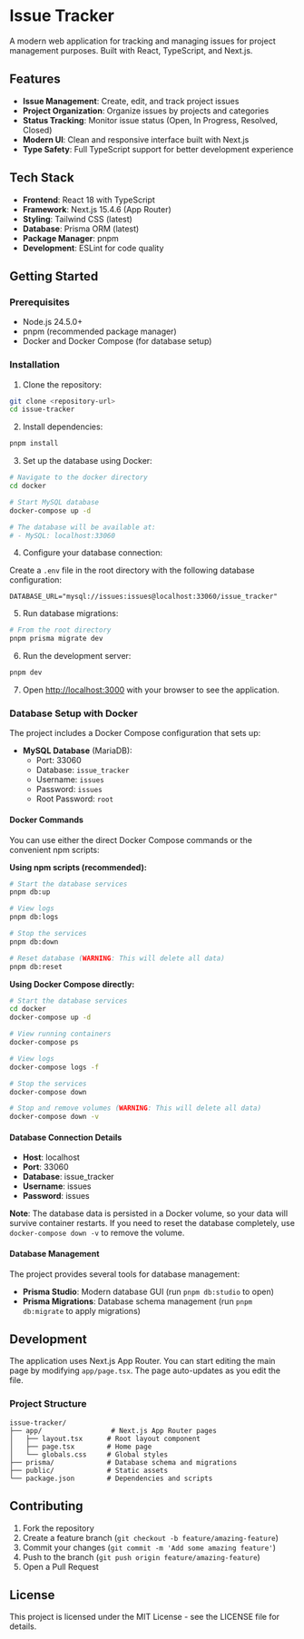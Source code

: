 # Issue Tracker

A modern web application for tracking and managing issues for project management purposes. Built with React, TypeScript, and Next.js.

## Features

- **Issue Management**: Create, edit, and track project issues
- **Project Organization**: Organize issues by projects and categories
- **Status Tracking**: Monitor issue status (Open, In Progress, Resolved, Closed)
- **Modern UI**: Clean and responsive interface built with Next.js
- **Type Safety**: Full TypeScript support for better development experience

## Tech Stack

- **Frontend**: React 18 with TypeScript
- **Framework**: Next.js 15.4.6 (App Router)
- **Styling**: Tailwind CSS (latest)
- **Database**: Prisma ORM (latest)
- **Package Manager**: pnpm
- **Development**: ESLint for code quality

## Getting Started

### Prerequisites

- Node.js 24.5.0+
- pnpm (recommended package manager)
- Docker and Docker Compose (for database setup)

### Installation

1. Clone the repository:

```bash
git clone <repository-url>
cd issue-tracker
```

2. Install dependencies:

```bash
pnpm install
```

3. Set up the database using Docker:

```bash
# Navigate to the docker directory
cd docker

# Start MySQL database
docker-compose up -d

# The database will be available at:
# - MySQL: localhost:33060
```

4. Configure your database connection:

Create a `.env` file in the root directory with the following database configuration:

```env
DATABASE_URL="mysql://issues:issues@localhost:33060/issue_tracker"
```

5. Run database migrations:

```bash
# From the root directory
pnpm prisma migrate dev
```

6. Run the development server:

```bash
pnpm dev
```

7. Open [http://localhost:3000](http://localhost:3000) with your browser to see the application.

### Database Setup with Docker

The project includes a Docker Compose configuration that sets up:

- **MySQL Database** (MariaDB):
  - Port: 33060
  - Database: `issue_tracker`
  - Username: `issues`
  - Password: `issues`
  - Root Password: `root`

#### Docker Commands

You can use either the direct Docker Compose commands or the convenient npm scripts:

**Using npm scripts (recommended):**

```bash
# Start the database services
pnpm db:up

# View logs
pnpm db:logs

# Stop the services
pnpm db:down

# Reset database (WARNING: This will delete all data)
pnpm db:reset
```

**Using Docker Compose directly:**

```bash
# Start the database services
cd docker
docker-compose up -d

# View running containers
docker-compose ps

# View logs
docker-compose logs -f

# Stop the services
docker-compose down

# Stop and remove volumes (WARNING: This will delete all data)
docker-compose down -v
```

#### Database Connection Details

- **Host**: localhost
- **Port**: 33060
- **Database**: issue_tracker
- **Username**: issues
- **Password**: issues

**Note**: The database data is persisted in a Docker volume, so your data will survive container restarts. If you need to reset the database completely, use `docker-compose down -v` to remove the volume.

#### Database Management

The project provides several tools for database management:

- **Prisma Studio**: Modern database GUI (run `pnpm db:studio` to open)
- **Prisma Migrations**: Database schema management (run `pnpm db:migrate` to apply migrations)

## Development

The application uses Next.js App Router. You can start editing the main page by modifying `app/page.tsx`. The page auto-updates as you edit the file.

### Project Structure

```
issue-tracker/
├── app/                 # Next.js App Router pages
│   ├── layout.tsx      # Root layout component
│   ├── page.tsx        # Home page
│   └── globals.css     # Global styles
├── prisma/             # Database schema and migrations
├── public/             # Static assets
└── package.json        # Dependencies and scripts
```

## Contributing

1. Fork the repository
2. Create a feature branch (`git checkout -b feature/amazing-feature`)
3. Commit your changes (`git commit -m 'Add some amazing feature'`)
4. Push to the branch (`git push origin feature/amazing-feature`)
5. Open a Pull Request

## License

This project is licensed under the MIT License - see the LICENSE file for details.
